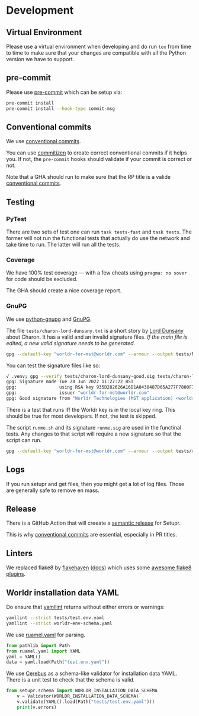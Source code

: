 # Development

## Virtual Environment

Please use a virtual environment when developing and do run `tox` from time to
time to make sure that your changes are compatible with all the Python version
we have to support.

## pre-commit

Please use [pre-commit](https://pre-commit.com/) which can be setup via:

```bash
pre-commit install
pre-commit install --hook-type commit-msg
```

## Conventional commits

We use [conventional
commits](https://www.conventionalcommits.org/en/v1.0.0/).

You can use [commitizen](https://github.com/commitizen-tools/commitizen) to
create correct conventional commits if it helps you. If not, the `pre-commit`
hooks should validate if your commit is correct or not.

Note that a GHA should run to make sure that the RP title is a valide
[conventional commits](https://www.conventionalcommits.org/en/v1.0.0/).

## Testing

### PyTest

There are two sets of test one can run `task tests-fast` and `task tests`. The
former will not run the functional tests that actually do use the network and
take time to run. The latter will run all the tests.

### Coverage

We have 100% test coverage — with a few cheats using `pragma: no sover` for
code should be excluded.

The GHA should create a nice coverage report.

### GnuPG

We use [python-gnupg](https://gnupg.readthedocs.io/en/latest/#) and
[GnuPG](https://gnupg.org/).

The file `tests/charon-lord-dunsany.txt` is a short story by [Lord
Dunsany](https://en.wikipedia.org/wiki/Lord_Dunsany) about Charon. It has a
valid and an invalid signature files. *If the main file is edited, a new valid
signature needs to be generated.*

```bash
gpg --default-key "worldr-for-mst@worldr.com" --armour --output tests/NEW-charon-lord-dunsany-good.sig --detach-sign tests/charon-lord-dunsany.txt
```

You can test the signature files like so:

```bash
√ .venv; gpg --verify tests/charon-lord-dunsany-good.sig tests/charon-lord-dunsany.txt
gpg: Signature made Tue 28 Jun 2022 11:27:22 BST
gpg:                using RSA key 935D282626A16D1A0430487D65A277F7800F774C
gpg:                issuer "worldr-for-mst@worldr.com"
gpg: Good signature from "Worldr Technologies (MST application) <worldr-for-mst@worldr.com>" [ultimate]
```

There is a test that runs iff the Worldr key is in the local key ring. This
should be true for most developers. If not, the test is skipped.

The script `runme.sh` and its signature `runme.sig` are used in the functinal tests. Any changes to that script will require a new signature so that the script can run.

```bash
gpg --default-key "worldr-for-mst@worldr.com" --armour --output tests/runme-v1.0.0.sig --detach-sign tests/runme-v1.0.0.sh
```

## Logs

If you run setupr and get files, then you might get a lot of log files. Those
are generally safe to remove en mass.

## Release

There is a GitHub Action that will creeate a [semantic
release](https://python-semantic-release.readthedocs.io/en/latest/) for
Setupr.

This is why [conventional
commits](https://www.conventionalcommits.org/en/v1.0.0/) are essential,
especially in PR titles.

## Linters

We replaced flake8 by [flakehaven](https://github.com/flakeheaven/flakeheaven) ([docs](https://flakeheaven.readthedocs.io/en/latest/index.html)) which uses some [awesome flake8 plugins](https://github.com/DmytroLitvinov/awesome-flake8-extensions).

## Worldr installation data YAML

Do ensure that [yamllint](https://github.com/adrienverge/yamllint) returns without either errors or warnings:

```bash
yamllint --strict tests/test.env.yaml
yamllint --strict worldr-env-schema.yaml
```

We use [ruamel.yaml](https://yaml.readthedocs.io/en/latest/index.html) for parsing.

```python
from pathlib import Path
from ruamel.yaml import YAML
yaml = YAML()
data = yaml.load(Path("test.env.yaml"))
```

We use [Cerebus](https://docs.python-cerberus.org/en/stable/index.html#) as a schema-like validator for installation data YAML. There is a unit test to check that the schema is valid.

```python
from setupr.schema import WORLDR_INSTALLATION_DATA_SCHEMA
    v = Validator(WORLDR_INSTALLATION_DATA_SCHEMA)
    v.validate(YAML().load(Path("tests/test.env.yaml")))
    print(v.errors)
```
